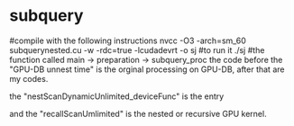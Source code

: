 # subquery
#compile with the following instructions
nvcc -O3 -arch=sm_60 subquerynested.cu -w -rdc=true -lcudadevrt -o sj
#to run it
./sj
#the function called
main -> preparation -> subquery_proc
the code before the "GPU-DB unnest time" is the orginal processing on GPU-DB, after that are my codes.

the "nestScanDynamicUnlimited_deviceFunc" is the entry

and the "recallScanUmlimited" is the nested or recursive GPU kernel.